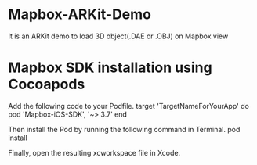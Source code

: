 # Mapbox-ARKit-Demo
It is an ARKit demo to load 3D object(.DAE or .OBJ) on Mapbox view

# Mapbox SDK installation using Cocoapods
Add the following code to your Podfile.
target 'TargetNameForYourApp' do
  pod 'Mapbox-iOS-SDK', '~> 3.7'
end

Then install the Pod by running the following command in Terminal.
  pod install
  
Finally, open the resulting xcworkspace file in Xcode.
